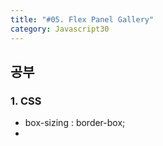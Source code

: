 ```yaml
---
title: "#05. Flex Panel Gallery"
category: Javascript30
---
```



## 공부
### 1. CSS 
- box-sizing : border-box;
- 


